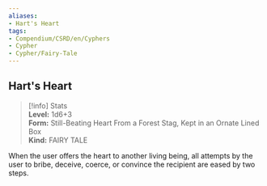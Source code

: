 ```yaml
---
aliases:
- Hart's Heart
tags:
- Compendium/CSRD/en/Cyphers
- Cypher
- Cypher/Fairy-Tale
---
```


  
## Hart's Heart  
>[!info] Stats  
> **Level:** 1d6+3  
> **Form:** Still-Beating Heart From a Forest Stag, Kept in an Ornate Lined Box  
> **Kind:** FAIRY TALE
  
When the user offers the heart to another living being, all attempts by the user to bribe, deceive, coerce, or convince the recipient are eased by two steps.